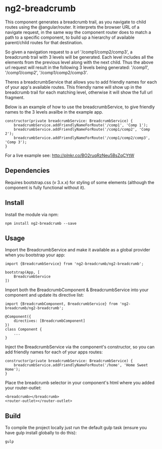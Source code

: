 # ng2-breadcrumb
This component generates a breadcrumb trail, as you navigate to child routes using the @angular/router. It interprets the browser URL of a navigate request, 
in the same way the component router does to match a path to a specific component, to build up a hierarchy of available parent/child routes for that destination.

So given a navigation request to a url '/comp1/comp2/comp3', a breadcrumb trail with 3 levels will be generated. Each level includes all the elements from the previous 
level along with the next child. Thus the above url request will result in the following 3 levels being generated: '/comp1', '/comp1/comp2', '/comp1/comp2/comp3'.

Theres a breadcrumbService that allows you to add friendly names for each of your app's available routes. This friendly name will show up in the breadcrumb trail 
for each matching level, otherwise it will show the full url fragment.

Below is an example of how to use the breadcrumbService, to give friendly names to the 3 levels availbe in the example app.

	constructor(private breadcrumbService: BreadcrumbService) {
		breadcrumbService.addFriendlyNameForRoute('/comp1', 'Comp 1');
		breadcrumbService.addFriendlyNameForRoute('/comp1/comp2', 'Comp 2');
		breadcrumbService.addFriendlyNameForRoute('/comp1/comp2/comp3', 'Comp 3');
	}

For a live example see: http://plnkr.co/BO2ruqRzNeu5BsZqCYtW

## Dependencies
Requires bootstrap.css (v 3.x.x) for styling of some elements (although the component is fully functional without it).

## Install
Install the module via npm:

    npm install ng2-breadcrumb --save

## Usage
Import the BreadcrumbService and make it available as a global provider when you bootstrap your app:

	import {BreadcrumbService} from 'ng2-breadcrumb/ng2-breadcrumb';

	bootstrap(App, [
		BreadcrumbService
	])

Import both the BreadcrumbComponent & BreadcrumbService into your component and update its directive list:

	import {BreadcrumbComponent, BreadcrumbService} from 'ng2-breadcrumb/ng2-breadcrumb';

	@Component({
		directives: [BreadcrumbComponent]
	})
	class Component {
		...
	}
	
Inject the BreadcrumbService via the component's constructor, so you can add friendly names for each of your apps routes:

	constructor(private breadcrumbService: BreadcrumbService) {
		breadcrumbService.addFriendlyNameForRoute('/home', 'Home Sweet Home');
	}

Place the breadcrumb selector in your component's html where you added your router-outlet:

	<breadcrumb></breadcrumb>
	<router-outlet></router-outlet>
    
## Build
To compile the project locally just run the default gulp task (ensure you have gulp install globally to do this):

    gulp
